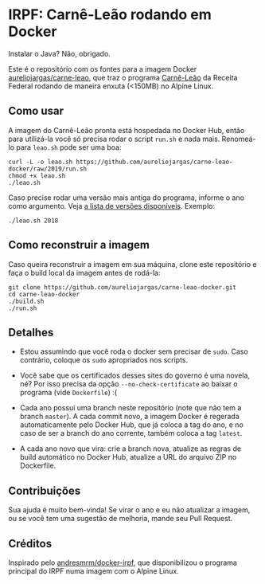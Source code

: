 # IRPF: Carnê-Leão rodando em Docker

Instalar o Java? Não, obrigado.

Este é o repositório com os fontes para a imagem Docker [aureliojargas/carne-leao](https://cloud.docker.com/u/aureliojargas/repository/docker/aureliojargas/carne-leao), que traz o programa [Carnê-Leão](http://receita.economia.gov.br/orientacao/tributaria/pagamentos-e-parcelamentos/pagamento-do-imposto-de-renda-de-pessoa-fisica/carne-leao) da Receita Federal rodando de maneira enxuta (<150MB) no Alpine Linux.

## Como usar

A imagem do Carnê-Leão pronta está hospedada no Docker Hub, então para utilizá-la você só precisa rodar o script `run.sh` e nada mais. Renomeá-lo para `leao.sh` pode ser uma boa:

    curl -L -o leao.sh https://github.com/aureliojargas/carne-leao-docker/raw/2019/run.sh
    chmod +x leao.sh
    ./leao.sh

Caso precise rodar uma versão mais antiga do programa, informe o ano como argumento. Veja [a lista de versões disponíveis](https://cloud.docker.com/repository/docker/aureliojargas/carne-leao/tags). Exemplo:

    ./leao.sh 2018

## Como reconstruir a imagem

Caso queira reconstruir a imagem em sua máquina, clone este repositório e faça o build local da imagem antes de rodá-la:

    git clone https://github.com/aureliojargas/carne-leao-docker.git
    cd carne-leao-docker
    ./build.sh
    ./run.sh

## Detalhes

- Estou assumindo que você roda o docker sem precisar de `sudo`. Caso contrário, coloque os `sudo` apropriados nos scripts.

- Você sabe que os certificados desses sites do governo é uma novela, né? Por isso precisa da opção `--no-check-certificate` ao baixar o programa (vide `Dockerfile`) :(

- Cada ano possui uma branch neste repositório (note que não tem a branch `master`). A cada commit novo, a imagem Docker é regerada automaticamente pelo Docker Hub, que já coloca a tag do ano, e no caso de ser a branch do ano corrente, também coloca a tag `latest`.

- A cada ano novo que vira: crie a branch nova, atualize as regras de build automático no Docker Hub, atualize a URL do arquivo ZIP no Dockerfile.

## Contribuições

Sua ajuda é muito bem-vinda! Se virar o ano e eu não atualizar a imagem, ou se você tem uma sugestão de melhoria, mande seu Pull Request.

## Créditos

Inspirado pelo [andresmrm/docker-irpf](https://github.com/andresmrm/docker-irpf), que disponibilizou o programa principal do IRPF numa imagem com o Alpine Linux.
